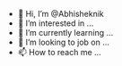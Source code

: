 - 👋 Hi, I’m @Abhisheknik
- 👀 I’m interested in ...
- 🌱 I’m currently learning ...
- 💞️ I’m looking to job on ...
- 📫 How to reach me ...

<!---
Abhisheknik/Abhisheknik is a ✨ special ✨ repository because its `README.md` (this file) appears on your GitHub profile.
You can click the Preview link to take a look at your changes.
--->
